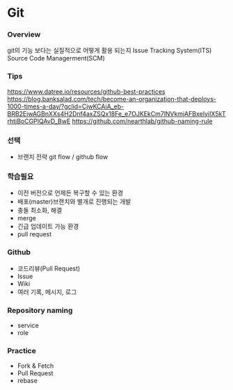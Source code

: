 Git
===

### Overview
git의 기능 보다는 실질적으로 어떻게 활용 되는지
Issue Tracking System(ITS)
Source Code Managerment(SCM)

### Tips
https://www.datree.io/resources/github-best-practices
https://blog.banksalad.com/tech/become-an-organization-that-deploys-1000-times-a-day/?gclid=CjwKCAiA_eb-BRB2EiwAGBnXXs4H2Dnf4axZSQx18Fe_e7OJKEkCm7lNVkmjAFBxeIyiIX5kTrhtjBoCGPIQAvD_BwE
https://github.com/nearthlab/github-naming-rule


### 선택
- 브랜치 전략 git flow / github flow



### 학습필요
- 이전 버전으로 언제든 복구할 수 있는 환경
- 배포(master)브랜치와 별개로 진행되는 개발
- 충돌 최소화, 해결
- merge
- 긴급 업데이트 가능 환경
- pull request

### Github
- 코드리뷰(Pull Request)
- Issue
- Wiki
- 여러 기록, 메시지, 로그

### Repository naming
- service
- role 

### Practice
- Fork & Fetch
- Pull Request
- rebase


